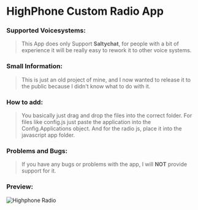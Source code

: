 # HighPhone Custom Radio App

### Supported Voicesystems:
> This App does only Support **Saltychat**, for people with a bit of experience it will be really easy to rework it to other voice systems.

### Small Information:
> This is just an old project of mine, and I now wanted to release it to the public because I didn't know what to do with it.

### How to add:
> You basically just drag and drop the files into the correct folder.
> For files like config.js just paste the application into the Config.Applications object.
> And for the radio js, place it into the javascript app folder.

### Problems and Bugs:
> If you have any bugs or problems with the app, I will **NOT** provide support for it.

### Preview:
![Highphone Radio](https://user-images.githubusercontent.com/81863846/217989092-215ecfde-8b23-4b42-b058-43d976636d4c.jpg)
